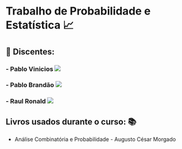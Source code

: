# Trabalho de Probabilidade e Estatística 📈 
## 👥 Discentes:
### - Pablo Vinicios <a href="https://github.com/PabloVini28" target="_blank"><img src="https://img.shields.io/badge/GitHub-100000?style=badge&logo=github&logoColor=white color=black"></a>
### - Pablo Brandão <a href="https://github.com/PabloBr4ndao" target="_blank"><img src="https://img.shields.io/badge/GitHub-100000?style=badge&logo=github&logoColor=white color=black"></a>
### - Raul Ronald <a href="https://github.com/RaulRonald" target="_blank"><img src="https://img.shields.io/badge/GitHub-100000?style=badge&logo=github&logoColor=white color=black"></a>

## Livros usados durante o curso: 📚
  - Análise Combinatória e Probabilidade - Augusto César Morgado
